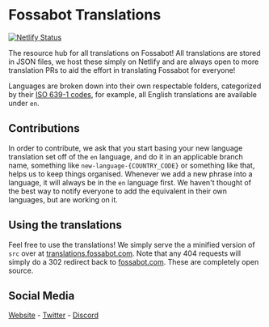 # Fossabot Translations

[![Netlify Status](https://api.netlify.com/api/v1/badges/7e3d4b91-9f8c-4a13-9ef9-0073739ea685/deploy-status)](https://app.netlify.com/sites/fossabot-translations/deploys)

The resource hub for all translations on Fossabot! All translations are stored in JSON files, we host these simply on Netlify and are always open to more translation PRs to aid the effort in translating Fossabot for everyone!

Languages are broken down into their own respectable folders, categorized by their [ISO 639-1 codes](https://ewikipedia.org/wiki/List_of_ISO_639-1_codes), for example, all English translations are available under `en`.

## Contributions

In order to contribute, we ask that you start basing your new language translation set off of the `en` language, and do it in an applicable branch name, something like `new-language-{COUNTRY_CODE}` or something like that, helps us to keep things organised. Whenever we add a new phrase into a language, it will always be in the `en` language first. We haven't thought of the best way to notify everyone to add the equivalent in their own languages, but are working on it.

## Using the translations

Feel free to use the translations! We simply serve the a minified version of `src` over at [translations.fossabot.com](https://translations.fossabot.com). Note that any 404 requests will simply do a 302 redirect back to [fossabot.com](https://fossabot.com). These are completely open source.

## Social Media

[Website](https://fossabot.com) - [Twitter](https://twitter.com/Fossabot) - [Discord](https://fossabot.com/r/discord)
